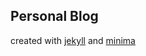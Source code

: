 ## Personal Blog

created with [jekyll](https://jekyllrb.com/) and [minima](https://github.com/jekyll/minima)
